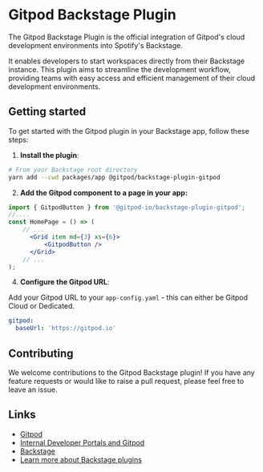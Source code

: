 # Gitpod Backstage Plugin

The Gitpod Backstage Plugin is the official integration of Gitpod's cloud development environments into Spotify's Backstage. 

It enables developers to start workspaces directly from their Backstage instance. This plugin aims to streamline the development workflow, providing teams with easy access and efficient management of their cloud development environments.

## Getting started

To get started with the Gitpod plugin in your Backstage app, follow these steps:

1. **Install the plugin**:

```bash
# From your Backstage root directory
yarn add --cwd packages/app @gitpod/backstage-plugin-gitpod
```

2. **Add the Gitpod component to a page in your app:**

```jsx 
import { GitpodButton } from '@gitpod-io/backstage-plugin-gitpod';
//....
const HomePage = () => (
    // ...
      <Grid item md={3} xs={6}>
          <GitpodButton />
      </Grid>
    // ... 
);
```

4. **Configure the Gitpod URL**:

Add your Gitpod URL to your `app-config.yaml` - this can either be Gitpod Cloud or Dedicated.

```yaml
gitpod:
  baseUrl: 'https://gitpod.io'
```

## Contributing

We welcome contributions to the Gitpod Backstage plugin! If you have any feature requests or would like to raise a pull request, please feel free to leave an issue.

## Links

- [Gitpod](https://www.gitpod.io)
- [Internal Developer Portals and Gitpod](https://www.gitpod.io/docs/integrations/internal-developer-portals)
- [Backstage](https://backstage.io)
- [Learn more about Backstage plugins](https://backstage.io/docs/plugins/)
